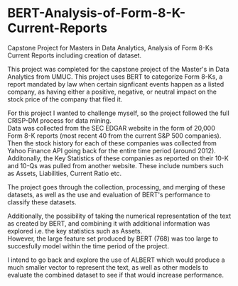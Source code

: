 # BERT-Analysis-of-Form-8-K-Current-Reports
Capstone Project for Masters in Data Analytics, Analysis of Form 8-Ks Current Reports including creation of dataset.


This project was completed for the capstone project of the Master's in Data Analytics from UMUC. 
This project uses BERT to categorize Form 8-Ks, a report mandated by law when certain signficant events happen as a listed company,
as having either a positive, negative, or neutral impact on the stock price of the company that filed it.

For this project I wanted to challenge myself, so the project followed the full CRISP-DM process for data mining.  
Data was collected from the SEC EDGAR website in the form of 20,000 Form 8-K reports (most recent 40 from the current S&P 500 companies).
Then the stock history for each of these companies was collected from Yahoo Finance API going back for the entire time period (around 2012).
Additonally, the Key Statistics of these companies as reported on their 10-K and 10-Qs was pulled from another website.
These include numbers such as Assets, Liabilities, Current Ratio etc.

The project goes through the collection, processing, and merging of these datasets, as well as the use and evaluation of BERT's performance
to classify these datasets.

Additionally, the possibility of taking the numerical representation of the text as created by BERT, and combining it with additional information 
was explored i.e. the key statistics such as Assets.  
However, the large feature set produced by BERT (768) was too large to succesfully model within the time period of the project.

I intend to go back and explore the use of ALBERT which would produce a much smaller vector to represent the text, as well as other models
to evaluate the combined dataset to see if that would increase performance. 
